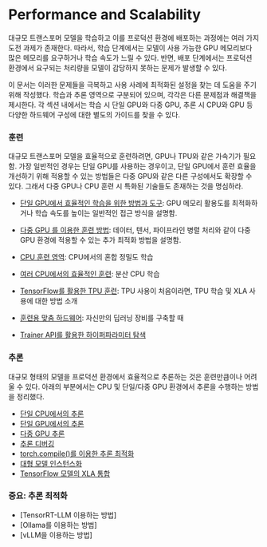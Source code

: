 # Performance and Scalability #

대규모 트랜스포머 모델을 학습하고 이를 프로덕션 환경에 배포하는 과정에는 여러 가지 도전 과제가 존재한다. 따라서, 학습 단계에서는 모델이 사용 가능한 GPU 메모리보다 많은 메모리를 요구하거나 학습 속도가 느릴 수 있다. 반면, 배포 단계에서는 프로덕션 환경에서 요구되는 처리량을 모델이 감당하지 못하는 문제가 발생할 수 있다.

이 문서는 이러한 문제들을 극복하고 사용 사례에 최적화된 설정을 찾는 데 도움을 주기 위해 작성했다. 학습과 추론 영역으로 구분되어 있으며, 각각은 다른 문제점과 해결책을 제시한다. 각 섹션 내에서는 학습 시 단일 GPU와 다중 GPU, 추론 시 CPU와 GPU 등 다양한 하드웨어 구성에 대한 별도의 가이드를 찾을 수 있다.

### 훈련 ###

대규모 트랜스포머 모델을 효율적으로 훈련하려면, GPU나 TPU와 같은 가속기가 필요함. 가장 일반적인 경우는 단일 GPU를 사용하는 경우이고, 단일 GPU에서 훈련 효율을 개선하기 위해 적용할 수 있는 방법들은 다중 GPU와 같은 다른 구성에서도 확장할 수 있다. 그래서 다중 GPU나 CPU 훈련 시 특화된 기술들도 존재하는 것을 명심하라. 

  * [단일 GPU에서 효율적인 학습을 위한 방법과 도구](https://huggingface.co/docs/transformers/v4.48.2/perf_train_gpu_one): GPU 메모리 활용도를 최적화하거나 학습 속도를 높이는 일반적인 접근 방식을 설명함. 

  * [다중 GPU 를 이용한 훈련 방법](https://huggingface.co/docs/transformers/v4.48.2/perf_train_gpu_many): 데이터, 텐서, 파이프라인 병렬 처리와 같이 다중 GPU 환경에 적용할 수 있는 추가 최적화 방법을 설명함. 

  * [CPU 훈련 영역](https://huggingface.co/docs/transformers/v4.48.2/perf_train_cpu): CPU에서의 혼합 정밀도 학습

  * [여러 CPU에서의 효율적인 훈련](https://huggingface.co/docs/transformers/v4.48.2/perf_train_cpu_many): 분산 CPU 학습

  * [TensorFlow를 활용한 TPU 훈련](https://huggingface.co/docs/transformers/v4.48.2/perf_train_tpu_tf): TPU 사용이 처음이라면, TPU 학습 및 XLA 사용에 대한 방법 소개

  * [훈련용 맞춤 하드웨어](https://huggingface.co/docs/transformers/v4.48.2/perf_hardware): 자신만의 딥러닝 장비를 구축할 때 

  * [Trainer API를 활용한 하이퍼파라미터 탐색](https://huggingface.co/docs/transformers/v4.48.2/hpo_train)

### 추론 ###

대규모 형태의 모델을 프로덕션 환경에서 효율적으로 추론하는 것은 훈련만큼이나 어려울 수 있다. 아래의 부분에서는 CPU 및 단일/다중 GPU 환경에서 추론을 수행하는 방법을 정리했다. 

  * [단일 CPU에서의 추론](https://huggingface.co/docs/transformers/v4.48.2/en/perf_infer_cpu)
  * [단일 GPU에서의 추론](https://huggingface.co/docs/transformers/v4.48.2/en/perf_infer_gpu_one)
  * [다중 GPU 추론](https://huggingface.co/docs/transformers/v4.48.2/en/perf_infer_gpu_multi)
  * [추론 디버깅](https://huggingface.co/docs/transformers/v4.48.2/en/debugging)
  * [torch.compile()를 이용한 추론 최적화](https://huggingface.co/docs/transformers/v4.48.2/en/perf_torch_compile)
  * [대형 모델 인스턴스화](https://huggingface.co/docs/transformers/v4.48.2/en/big_models)
  * [TensorFlow 모델의 XLA 통합](https://huggingface.co/docs/transformers/v4.48.2/en/tf_xla)

### 중요: 추론 최적화 ###

  * [TensorRT-LLM 이용하는 방법]
  * [Ollama를 이용하는 방법]
  * [vLLM을 이용하는 방법]

